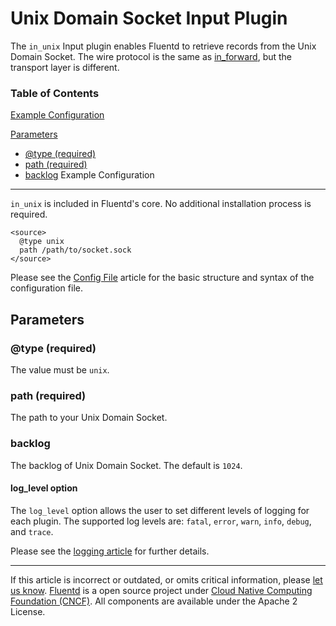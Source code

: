


Unix Domain Socket Input Plugin
===============================

The `in_unix` Input plugin enables Fluentd to retrieve records from the
Unix Domain Socket. The wire protocol is the same as
[in\_forward](in_forward), but the transport layer is different.


### Table of Contents

[Example Configuration](#example-configuration)

[Parameters](#parameters)

-   [\@type (required)](#@type-(required))
-   [path (required)](#path-(required))
-   [backlog](#backlog)
Example Configuration
---------------------

`in_unix` is included in Fluentd's core. No additional installation
process is required.

``` {.CodeRay}
<source>
  @type unix
  path /path/to/socket.sock
</source>
```
Please see the [Config File](config-file) article for the basic
structure and syntax of the configuration file.

Parameters
----------

### \@type (required)

The value must be `unix`.

### path (required)

The path to your Unix Domain Socket.

### backlog

The backlog of Unix Domain Socket. The default is `1024`.

#### log\_level option

The `log_level` option allows the user to set different levels of
logging for each plugin. The supported log levels are: `fatal`, `error`,
`warn`, `info`, `debug`, and `trace`.

Please see the [logging article](logging) for further details.


------------------------------------------------------------------------


If this article is incorrect or outdated, or omits critical information,
please [let us
know](https://github.com/fluent/fluentd-docs/issues?state=open).
[Fluentd](http://www.fluentd.org/) is a open source project under [Cloud
Native Computing Foundation (CNCF)](https://cncf.io/). All components
are available under the Apache 2 License.
